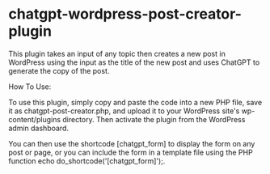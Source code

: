 # chatgpt-wordpress-post-creator-plugin
This plugin takes an input of any topic then creates a new post in WordPress using the input as the title of the new post and uses ChatGPT to generate the copy of the post.

How To Use:

To use this plugin, simply copy and paste the code into a new PHP file, save it as chatgpt-post-creator.php, and upload it to your WordPress site's wp-content/plugins directory. Then activate the plugin from the WordPress admin dashboard.

You can then use the shortcode [chatgpt_form] to display the form on any post or page, or you can include the form in a template file using the PHP function echo do_shortcode('[chatgpt_form]');.
